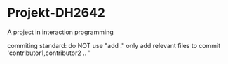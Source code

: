 # Projekt-DH2642
A project in interaction programming

commiting standard:
do NOT use "add ." only add relevant files to commit
'contributor1,contributor2 .. <msg>'
